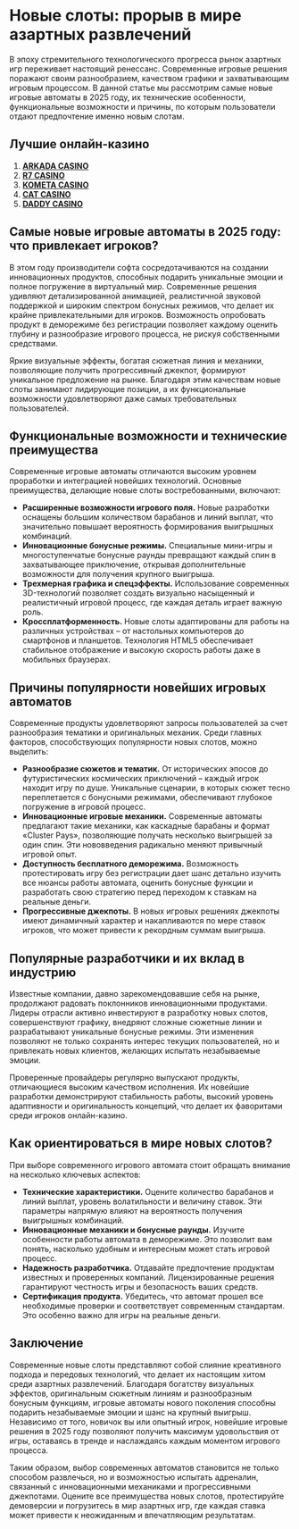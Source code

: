 # Новые слоты: прорыв в мире азартных развлечений

В эпоху стремительного технологического прогресса рынок азартных игр переживает настоящий ренессанс. Современные игровые решения поражают своим разнообразием, качеством графики и захватывающим игровым процессом. В данной статье мы рассмотрим самые новые игровые автоматы в 2025 году, их технические особенности, функциональные возможности и причины, по которым пользователи отдают предпочтение именно новым слотам.

## Лучшие онлайн-казино

1. **[ARKADA CASINO](https://clck.ru/3Hr27o "ARKADA CASINO")**
2. **[R7 CASINO](https://clck.ru/3HsT58 "R7 CASINO")**
3. **[KOMETA CASINO](https://clck.ru/3HsSpx "KOMETA CASINO")**
4. **[CAT CASINO](https://clck.ru/3HsTGi "CAT CASINO")**
5. **[DADDY CASINO](https://clck.ru/3HsTSj "DADDY CASINO")**

## Самые новые игровые автоматы в 2025 году: что привлекает игроков?

В этом году производители софта сосредотачиваются на создании инновационных продуктов, способных подарить уникальные эмоции и полное погружение в виртуальный мир. Современные решения удивляют детализированной анимацией, реалистичной звуковой поддержкой и широким спектром бонусных режимов, что делает их крайне привлекательными для игроков. Возможность опробовать продукт в деморежиме без регистрации позволяет каждому оценить глубину и разнообразие игрового процесса, не рискуя собственными средствами.

Яркие визуальные эффекты, богатая сюжетная линия и механики, позволяющие получить прогрессивный джекпот, формируют уникальное предложение на рынке. Благодаря этим качествам новые слоты занимают лидирующие позиции, а их функциональные возможности удовлетворяют даже самых требовательных пользователей.

## Функциональные возможности и технические преимущества

Современные игровые автоматы отличаются высоким уровнем проработки и интеграцией новейших технологий. Основные преимущества, делающие новые слоты востребованными, включают:

- **Расширенные возможности игрового поля.** Новые разработки оснащены большим количеством барабанов и линий выплат, что значительно повышает вероятность формирования выигрышных комбинаций.
- **Инновационные бонусные режимы.** Специальные мини-игры и многоступенчатые бонусные раунды превращают каждый спин в захватывающее приключение, открывая дополнительные возможности для получения крупного выигрыша.
- **Трехмерная графика и спецэффекты.** Использование современных 3D-технологий позволяет создать визуально насыщенный и реалистичный игровой процесс, где каждая деталь играет важную роль.
- **Кроссплатформенность.** Новые слоты адаптированы для работы на различных устройствах – от настольных компьютеров до смартфонов и планшетов. Технология HTML5 обеспечивает стабильное отображение и высокую скорость работы даже в мобильных браузерах.

## Причины популярности новейших игровых автоматов

Современные продукты удовлетворяют запросы пользователей за счет разнообразия тематики и оригинальных механик. Среди главных факторов, способствующих популярности новых слотов, можно выделить:

- **Разнообразие сюжетов и тематик.** От исторических эпосов до футуристических космических приключений – каждый игрок находит игру по душе. Уникальные сценарии, в которых сюжет тесно переплетается с бонусными режимами, обеспечивают глубокое погружение в игровой процесс.
- **Инновационные игровые механики.** Современные автоматы предлагают такие механики, как каскадные барабаны и формат «Cluster Pays», позволяющие получать несколько выигрышей за один спин. Эти нововведения радикально меняют привычный игровой опыт.
- **Доступность бесплатного деморежима.** Возможность протестировать игру без регистрации дает шанс детально изучить все нюансы работы автомата, оценить бонусные функции и разработать свою стратегию перед переходом к ставкам на реальные деньги.
- **Прогрессивные джекпоты.** В новых игровых решениях джекпоты имеют динамичный характер и накапливаются по мере ставок игроков, что может привести к рекордным суммам выигрыша.

## Популярные разработчики и их вклад в индустрию

Известные компании, давно зарекомендовавшие себя на рынке, продолжают радовать поклонников инновационными продуктами. Лидеры отрасли активно инвестируют в разработку новых слотов, совершенствуют графику, внедряют сложные сюжетные линии и разрабатывают уникальные бонусные режимы. Эти изменения позволяют не только сохранять интерес текущих пользователей, но и привлекать новых клиентов, желающих испытать незабываемые эмоции.

Проверенные провайдеры регулярно выпускают продукты, отличающиеся высоким качеством исполнения. Их новейшие разработки демонстрируют стабильность работы, высокий уровень адаптивности и оригинальность концепций, что делает их фаворитами среди игроков онлайн-казино.

## Как ориентироваться в мире новых слотов?

При выборе современного игрового автомата стоит обращать внимание на несколько ключевых аспектов:

- **Технические характеристики.** Оцените количество барабанов и линий выплат, уровень волатильности и величину ставок. Эти параметры напрямую влияют на вероятность получения выигрышных комбинаций.
- **Инновационные механики и бонусные раунды.** Изучите особенности работы автомата в деморежиме. Это позволит вам понять, насколько удобным и интересным может стать игровой процесс.
- **Надежность разработчика.** Отдавайте предпочтение продуктам известных и проверенных компаний. Лицензированные решения гарантируют честность игры и безопасность ваших средств.
- **Сертификация продукта.** Убедитесь, что автомат прошел все необходимые проверки и соответствует современным стандартам. Это особенно важно для игры на реальные деньги.

## Заключение

Современные новые слоты представляют собой слияние креативного подхода и передовых технологий, что делает их настоящим хитом среди азартных развлечений. Благодаря богатству визуальных эффектов, оригинальным сюжетным линиям и разнообразным бонусным функциям, игровые автоматы нового поколения способны подарить незабываемые эмоции и шанс на крупный выигрыш. Независимо от того, новичок вы или опытный игрок, новейшие игровые решения в 2025 году позволяют получить максимум удовольствия от игры, оставаясь в тренде и наслаждаясь каждым моментом игрового процесса.

Таким образом, выбор современных автоматов становится не только способом развлечься, но и возможностью испытать адреналин, связанный с инновационными механиками и прогрессивными джекпотами. Оцените все преимущества новых слотов, протестируйте демоверсии и погрузитесь в мир азартных игр, где каждая ставка может привести к неожиданным и впечатляющим результатам.
